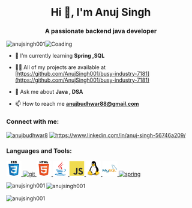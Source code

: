 <h1 align="center">Hi 👋, I'm Anuj Singh</h1>
<h3 align="center">A passionate backend java developer</h3>
<img align="right" alt="Coading" width="400" src="https://media0.giphy.com/media/qgQUggAC3Pfv687qPC/giphy.gif">

<p align="left"> <img src="https://komarev.com/ghpvc/?username=anujsingh001&label=Profile%20views&color=0e75b6&style=flat" alt="anujsingh001" /> </p>

- 🌱 I’m currently learning **Spring ,SQL**

- 👨‍💻 All of my projects are available at [https://github.com/AnujSingh001/busy-industry-7181](https://github.com/AnujSingh001/busy-industry-7181)

- 💬 Ask me about **Java , DSA**

- 📫 How to reach me **anujbudhwar88@gmail.com**

<h3 align="left">Connect with me:</h3>
<p align="left">
<a href="https://twitter.com/anujbudhwar8" target="blank"><img align="center" src="https://raw.githubusercontent.com/rahuldkjain/github-profile-readme-generator/master/src/images/icons/Social/twitter.svg" alt="anujbudhwar8" height="30" width="40" /></a>
<a href="https://linkedin.com/in/https://www.linkedin.com/in/anuj-singh-56746a209/" target="blank"><img align="center" src="https://raw.githubusercontent.com/rahuldkjain/github-profile-readme-generator/master/src/images/icons/Social/linked-in-alt.svg" alt="https://www.linkedin.com/in/anuj-singh-56746a209/" height="30" width="40" /></a>
</p>

<h3 align="left">Languages and Tools:</h3>
<p align="left"> <a href="https://www.w3schools.com/css/" target="_blank" rel="noreferrer"> <img src="https://raw.githubusercontent.com/devicons/devicon/master/icons/css3/css3-original-wordmark.svg" alt="css3" width="40" height="40"/> </a> <a href="https://git-scm.com/" target="_blank" rel="noreferrer"> <img src="https://www.vectorlogo.zone/logos/git-scm/git-scm-icon.svg" alt="git" width="40" height="40"/> </a> <a href="https://www.w3.org/html/" target="_blank" rel="noreferrer"> <img src="https://raw.githubusercontent.com/devicons/devicon/master/icons/html5/html5-original-wordmark.svg" alt="html5" width="40" height="40"/> </a> <a href="https://www.java.com" target="_blank" rel="noreferrer"> <img src="https://raw.githubusercontent.com/devicons/devicon/master/icons/java/java-original.svg" alt="java" width="40" height="40"/> </a> <a href="https://developer.mozilla.org/en-US/docs/Web/JavaScript" target="_blank" rel="noreferrer"> <img src="https://raw.githubusercontent.com/devicons/devicon/master/icons/javascript/javascript-original.svg" alt="javascript" width="40" height="40"/> </a> <a href="https://www.linux.org/" target="_blank" rel="noreferrer"> <img src="https://raw.githubusercontent.com/devicons/devicon/master/icons/linux/linux-original.svg" alt="linux" width="40" height="40"/> </a> <a href="https://www.mysql.com/" target="_blank" rel="noreferrer"> <img src="https://raw.githubusercontent.com/devicons/devicon/master/icons/mysql/mysql-original-wordmark.svg" alt="mysql" width="40" height="40"/> </a> <a href="https://spring.io/" target="_blank" rel="noreferrer"> <img src="https://www.vectorlogo.zone/logos/springio/springio-icon.svg" alt="spring" width="40" height="40"/> </a> </p>

<p><img align="left" src="https://github-readme-stats.vercel.app/api/top-langs?username=anujsingh001&show_icons=true&locale=en&layout=compact" alt="anujsingh001" /></p>

<p>&nbsp;<img align="center" src="https://github-readme-stats.vercel.app/api?username=anujsingh001&show_icons=true&locale=en" alt="anujsingh001" /></p>

<p><img align="center" src="https://github-readme-streak-stats.herokuapp.com/?user=anujsingh001&" alt="anujsingh001" /></p>
